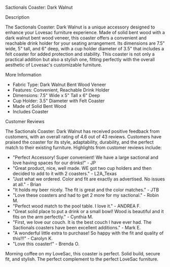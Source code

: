Sactionals Coaster: Dark Walnut

Description

The Sactionals Coaster: Dark Walnut is a unique accessory designed to enhance your Lovesac furniture experience. Made of solid bent wood with a dark walnut bent wood veneer, this coaster offers a convenient and reachable drink holder for your seating arrangement. Its dimensions are 7.5" wide, 5" tall, and 6" deep, with a cup holder diameter of 3.5" that includes a felt coaster for added protection and stability. This coaster is not only a practical addition but also a stylish one, fitting perfectly with the overall aesthetic of Lovesac's customizable furniture.

More Information

- Fabric Type: Dark Walnut Bent Wood Veneer
- Features: Convenient, Reachable Drink Holder
- Dimensions: 7.5" Wide x 5" Tall x 6" Deep
- Cup Holder: 3.5" Diameter with Felt Coaster
- Made of Solid Bent Wood
- Includes Coaster

Customer Reviews

The Sactionals Coaster: Dark Walnut has received positive feedback from customers, with an overall rating of 4.6 out of 43 reviews. Customers have praised the coaster for its style, adaptability, durability, and the perfect match to their existing furniture. Highlights from customer reviews include:

- "Perfect Accessory! Super convenient! We have a large sactional and love having spaces for our drinks!" - JP
- "Great product, nice, well made. WE got two cup holders and then decided to add to it with 2 coasters." - L2A_Texas
- "Just what we ordered. Color and fit are exactly as advertised. No issues at all." - Brian
- "It holds my beer nicely. The fit is great and the color matches." - JTB
- "Love these coasters and had to get 2 more for my sactional." - Robin M.
- "Perfect wood match to the pool table. I love it." - ANDREA F.
- "Great solid place to put a drink or a small bowl! Wood is beautiful and it fits on the arm perfectly." - Cynthia M.
- "First, we love our couch. It is the best couch I have ever had. The Sactionals coasters have been excellent additions." - Mark E.
- "A wonderful little extra to purchase! So happy with the fit and quality of this!!!" - Carolyn K.
- "Love this coaster!" - Brenda O.

Morning coffee on my LoveSac, this coaster is perfect. Solid build, secure fit, and stylish. The perfect complement to the perfect LoveSac furniture.